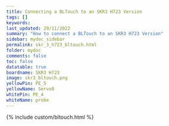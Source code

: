 ```yaml
---
title: Connecting a BLTouch to an SKR3 H723 Version
tags: []
keywords: 
last_updated: 29/11/2022
summary: "How to connect a BLTouch to an SKR3 H723 Version"
sidebar: mydoc_sidebar
permalink: skr_3_h723_bltouch.html
folder: mydoc
comments: false
toc: false
datatable: true
boardname: SKR3 H723
image: skr3_bltouch.png
yellowPin: PE_5
yellowName: Servo0
whitePin: PE_4
whiteName: probe
---
```


{% include custom/bltouch.html %}